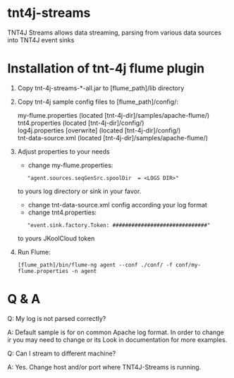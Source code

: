 # tnt4j-streams
TNT4J Streams allows data streaming, parsing from various data sources into TNT4J event sinks

# Installation of tnt-4j flume plugin

1. Copy tnt-4j-streams-*-all.jar to [flume_path]/lib directory
2. Copy tnt-4j sample config files to [flume_path]/config/:

	my-flume.properties 			(located [tnt-4j-dir]/samples/apache-flume/) <br>
	tnt4.properties  				(located [tnt-4j-dir]/config/) <br>
	log4j.properties [overwrite] 	(located [tnt-4j-dir]/config/) <br>
	tnt-data-source.xml 			(located [tnt-4j-dir]/samples/apache-flume/) <br>
3. Adjust properties to your needs

	* change my-flume.properties:
	 ```
		"agent.sources.seqGenSrc.spoolDir  = <LOGS DIR>"
	 ```
	 to yours log directory or sink in your favor.
	* change tnt-data-source.xml config according your log format
	* change tnt4.properties:
	 ```
		"event.sink.factory.Token: ##############################"
	 ```
	 to yours JKoolCloud token

	
4. Run Flume:
    ```
    [flume_path]/bin/flume-ng agent --conf ./conf/ -f conf/my-flume.properties -n agent
    ```

	
# Q & A

Q: 	My log is not parsed correctly?

A: 	Default sample is for on common Apache log format.
	In order to change ir you may need to change <parser> or its <properties>
	Look in documentation for more examples.
	
Q: 	Can I stream to different machine?

A: Yes. Change host and/or port where TNT4J-Streams is running.
			
		
	
	
